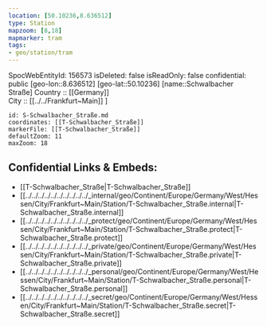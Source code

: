 ```yaml
---
location: [50.10236,8.636512] 
type: Station 
mapzoom: [8,18] 
mapmarker: tram 
tags:
- geo/station/tram
---
```

SpocWebEntityId: 156573
isDeleted: false
isReadOnly: false
confidential: public
[geo-lon::8.636512] 
[geo-lat::50.10236] 
[name::Schwalbacher Straße] 
Country :: [[Germany]]  
City :: [[../../Frankfurt~Main]] ] 


```leaflet
id: S-Schwalbacher_Straße.md
coordinates: [[T-Schwalbacher_Straße]] 
markerFile: [[T-Schwalbacher_Straße]] 
defaultZoom: 11 
maxZoom: 18
```


## Confidential Links & Embeds: 
- [[T-Schwalbacher_Straße|T-Schwalbacher_Straße]] 
- [[../../../../../../../../../../_internal/geo/Continent/Europe/Germany/West/Hessen/City/Frankfurt~Main/Station/T-Schwalbacher_Straße.internal|T-Schwalbacher_Straße.internal]] 
- [[../../../../../../../../../../_protect/geo/Continent/Europe/Germany/West/Hessen/City/Frankfurt~Main/Station/T-Schwalbacher_Straße.protect|T-Schwalbacher_Straße.protect]] 
- [[../../../../../../../../../../_private/geo/Continent/Europe/Germany/West/Hessen/City/Frankfurt~Main/Station/T-Schwalbacher_Straße.private|T-Schwalbacher_Straße.private]] 
- [[../../../../../../../../../../_personal/geo/Continent/Europe/Germany/West/Hessen/City/Frankfurt~Main/Station/T-Schwalbacher_Straße.personal|T-Schwalbacher_Straße.personal]] 
- [[../../../../../../../../../../_secret/geo/Continent/Europe/Germany/West/Hessen/City/Frankfurt~Main/Station/T-Schwalbacher_Straße.secret|T-Schwalbacher_Straße.secret]] 
